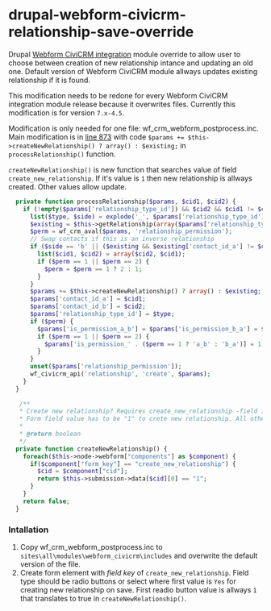 drupal-webform-civicrm-relationship-save-override
=================================================

Drupal [Webform CiviCRM integration](https://drupal.org/project/webform_civicrm) module override to allow user to choose between creation of new relationship intance and updating an old one. Default version of Webform CiviCRM module allways updates existing relationship if it is found.

This modification needs to be redone for every Webform CiviCRM integration module release because it overwrites files. Currently this modification is for version `7.x-4.5`.

Modification is only needed for one file: wf_crm_webform_postprocess.inc. Main modification is in [line 873](wf_crm_webform_postprocess.inc#L873) with code `$params += $this->createNewRelationship() ? array() : $existing;` in `processRelationship()` function.

`createNewRelationship()` is new function that searches value of field `create_new_relationship`. If it's value is `1` then new relationship is allways created. Other values allow update.

```php
  private function processRelationship($params, $cid1, $cid2) {
    if (!empty($params['relationship_type_id']) && $cid2 && $cid1 != $cid2) {
      list($type, $side) = explode('_', $params['relationship_type_id']);
      $existing = $this->getRelationship(array($params['relationship_type_id']), $cid1, $cid2);
      $perm = wf_crm_aval($params, 'relationship_permission');
      // Swap contacts if this is an inverse relationship
      if ($side == 'b' || ($existing && $existing['contact_id_a'] != $cid1)) {
        list($cid1, $cid2) = array($cid2, $cid1);
        if ($perm == 1 || $perm == 2) {
          $perm = $perm == 1 ? 2 : 1;
        }
      }
      $params += $this->createNewRelationship() ? array() : $existing;
      $params['contact_id_a'] = $cid1;
      $params['contact_id_b'] = $cid2;
      $params['relationship_type_id'] = $type;
      if ($perm) {
        $params['is_permission_a_b'] = $params['is_permission_b_a'] = $perm == 3 ? 1 : 0;
        if ($perm == 1 || $perm == 2) {
          $params['is_permission_' . ($perm == 1 ? 'a_b' : 'b_a')] = 1;
        }
      }
      unset($params['relationship_permission']);
      wf_civicrm_api('relationship', 'create', $params);
    }
  }
  
   /**
   * Create new relationship? Requires create_new_relationship -field in form to work. 
   * Form field value has to be "1" to crete new relationship. All other values are evaluated to false.
   *
   * @return boolean
   */
  private function createNewRelationship() {
    foreach($this->node->webform["components"] as $component) {
      if($component["form_key"] == "create_new_relationship") {
        $cid = $component["cid"];
        return $this->submission->data[$cid][0] == "1";
      }
    }
    return false;
  }
```

### Intallation
1. Copy wf_crm_webform_postprocess.inc to `sites\all\modules\webform_civicrm\includes` and overwrite the default version of the file.
2. Create form element with _field key_ of `create_new_relationship`. Field type should be radio buttons or select where first value is `Yes` for creating new relationship on save. First readio button value is allways `1` that translates to true in `createNewRelationship()`.
